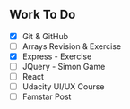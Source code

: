 ## Work To Do
- [x] Git & GitHub
- [ ] Arrays Revision & Exercise
- [x] Express - Exercise
- [ ] JQuery - Simon Game
- [ ] React
- [ ] Udacity UI/UX Course
- [ ] Famstar Post
